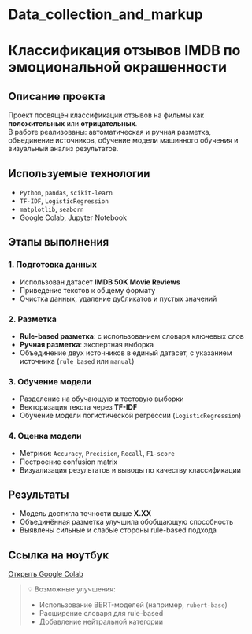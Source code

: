 # Data_collection_and_markup
# Классификация отзывов IMDB по эмоциональной окрашенности

## Описание проекта  
Проект посвящён классификации отзывов на фильмы как **положительных** или **отрицательных**.  
В работе реализованы: автоматическая и ручная разметка, объединение источников, обучение модели машинного обучения и визуальный анализ результатов.

## Используемые технологии  
- `Python`, `pandas`, `scikit-learn`  
- `TF-IDF`, `LogisticRegression`  
- `matplotlib`, `seaborn`  
- Google Colab, Jupyter Notebook

## Этапы выполнения

### 1. Подготовка данных  
- Использован датасет **IMDB 50K Movie Reviews**  
- Приведение текстов к общему формату  
- Очистка данных, удаление дубликатов и пустых значений  

### 2. Разметка  
- **Rule-based разметка**: с использованием словаря ключевых слов  
- **Ручная разметка**: экспертная выборка  
- Объединение двух источников в единый датасет, с указанием источника (`rule_based` или `manual`)

### 3. Обучение модели  
- Разделение на обучающую и тестовую выборки  
- Векторизация текста через **TF-IDF**  
- Обучение модели логистической регрессии (`LogisticRegression`)  

### 4. Оценка модели  
- Метрики: `Accuracy`, `Precision`, `Recall`, `F1-score`  
- Построение confusion matrix  
- Визуализация результатов и выводы по качеству классификации

## Результаты  
- Модель достигла точности выше **X.XX**  
- Объединённая разметка улучшила обобщающую способность  
- Выявлены сильные и слабые стороны rule-based подхода

## Ссылка на ноутбук  
[Открыть Google Colab](https://colab.research.google.com/drive/1OPbOgjc_tpHUjGVAwp_13NvdQCp2qOP6?usp=sharing)

> 💡 Возможные улучшения:  
> - Использование BERT-моделей (например, `rubert-base`)  
> - Расширение словаря для rule-based  
> - Добавление нейтральной категории

